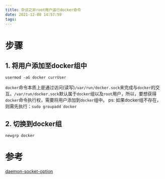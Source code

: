 ```yaml
---
title: 杂谈之非root用户运行docker命令
date: 2021-12-08 14:57:59
tags:
---
```


# 步骤
## 1. 将用户添加至docker组中
```shell
usermod -aG docker currUser
 ```
`docker`命令本质上是通过访问(读写)`/var/run/docker.sock`来完成与`docker`的交互。`/var/run/docker.sock`默认属于`docker`组以及`root`用户，所以，要想获得`docker`命令执行权，需要将用户添加到`docker`组中。
ps: 如果docker组不存在，则需先执行：`sudo groupadd docker`
 	
## 2. 切换到docker组
```shell
newgrp docker
```
# 参考
[daemon-socket-option](https://docs.docker.com/engine/reference/commandline/dockerd/#daemon-socket-option)
